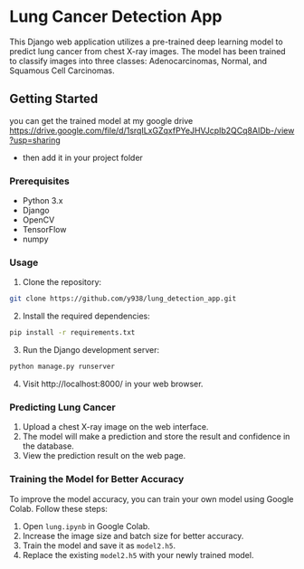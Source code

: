 # Lung Cancer Detection App

This Django web application utilizes a pre-trained deep learning model to predict lung cancer from chest X-ray images. The model has been trained to classify images into three classes: Adenocarcinomas, Normal, and Squamous Cell Carcinomas.

## Getting Started
you can get the trained model at my google drive https://drive.google.com/file/d/1srqILxGZqxfPYeJHVJcpIb2QCq8AIDb-/view?usp=sharing
- then add it in your project folder

### Prerequisites

- Python 3.x
- Django
- OpenCV
- TensorFlow
- numpy

### Usage

1. Clone the repository:

```bash
git clone https://github.com/y938/lung_detection_app.git
```

2. Install the required dependencies:

```bash
pip install -r requirements.txt
```

3. Run the Django development server:

```bash
python manage.py runserver
```

4. Visit http://localhost:8000/ in your web browser.

### Predicting Lung Cancer

1. Upload a chest X-ray image on the web interface.
2. The model will make a prediction and store the result and confidence in the database.
3. View the prediction result on the web page.

### Training the Model for Better Accuracy

To improve the model accuracy, you can train your own model using Google Colab. Follow these steps:

1. Open `lung.ipynb` in Google Colab.
2. Increase the image size and batch size for better accuracy.
3. Train the model and save it as `model2.h5`.
4. Replace the existing `model2.h5` with your newly trained model.

